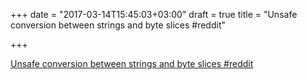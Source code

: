 +++
date = "2017-03-14T15:45:03+03:00"
draft = true
title = "Unsafe conversion between strings and byte slices  #reddit"

+++

<p><a href="https://t.co/O0byF4wrlh">Unsafe conversion between strings and byte slices  #reddit</a></p>
